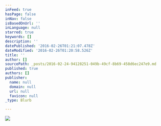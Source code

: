 ```yaml
---
inFeed: true
hasPage: false
inNav: false
isBasedOnUrl: ''
inLanguage: null
starred: true
keywords: []
description: ''
datePublished: '2016-02-26T01:21:07.478Z'
dateModified: '2016-02-26T01:20:58.526Z'
title: ''
author: []
sourcePath: _posts/2016-02-24-94128251-049b-49cf-8b69-458d6ec247e9.md
published: true
authors: []
publisher:
  name: null
  domain: null
  url: null
  favicon: null
_type: Blurb

---
```

![](https://the-grid-user-content.s3-us-west-2.amazonaws.com/cc171706-468c-4eae-af47-fde3a61e0dbc.png)